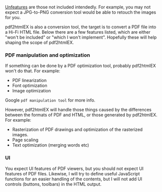 [Unfeatures](http://fluxbb.org/docs/unfeatures) are those not included intendedly. For example, you may not expect a JPG-to-PNG conversion tool would be able to retouch the images for you.

pdf2htmlEX is also a conversion tool, the target is to convert a PDF file into a Hi-Fi HTML file. Below there are a few features listed, which are either "won't be included" or "which I won't implement". Hopefully these will help shaping the scope of pdf2htmlEX.

### PDF manipulation and optimization
If something can be done by a PDF optimization tool, probably pdf2htmlEX won't do that. For example:
 - PDF linearization
 - Font optimization
 - Image optimization

Google `pdf manipulation tool` for more info.

However, pdf2htmlEX will handle those things caused by the differences between the formats of PDF and HTML, or those generated by pdf2htmlEX. For example:
 - Rasterization of PDF drawings and optimization of the rasterized images.
 - Page scaling
 - Text optimization (merging words etc)

### UI
You expect UI features of PDF viewers, but you should not expect UI features of PDF files. Likewise, I will try to define useful JavaScript functions for an easier handling of the contents, but I will not add UI controls (buttons, toolbars) in the HTML output.